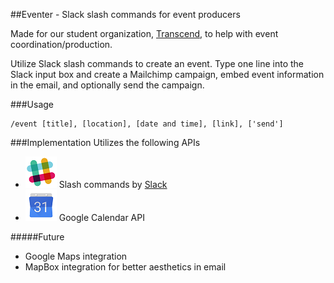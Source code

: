 ##Eventer - Slack slash commands for event producers

Made for our student organization, [Transcend](transcend.engineering "Transcend"), to help with event coordination/production.

Utilize Slack slash commands to create an event. Type one line into the Slack input box and create a Mailchimp campaign, embed event information in the email, and optionally send the campaign. 

###Usage
```
/event [title], [location], [date and time], [link], ['send']
```



###Implementation
Utilizes the following APIs

* ![Slash Commands](https://github.com/mfix22/event_bot/raw/master/img/slack_50.png "Slack Slash Commands") Slash commands by [Slack](slack.com "Slack")
* ![Google Calendar API](https://github.com/mfix22/event_bot/raw/master/img/calendar_50.png "Google Calendar API") Google Calendar API

#####Future
+ Google Maps integration
+ MapBox integration for better aesthetics in email
